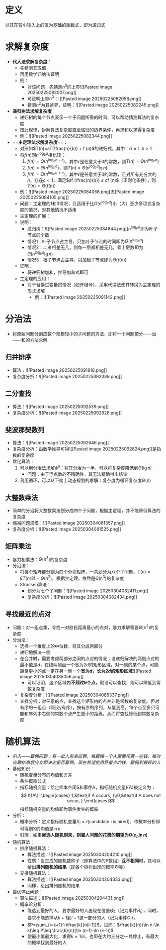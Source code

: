 # 定义
以其在较小输入上的值为基础的函数式，即为递归式
# 求解复杂度
- **代入法求解复杂度**：
	- 先猜测其取值
	- 再用数学归纳法证明
	- 例：
		- 对该问题，先猜测$n^3$的上界![[Pasted image 20250225082007.png]]
		- 可证明上界$n^3$：![[Pasted image 20250225082058.png]]
		- 猜测$n^2$为其紧界，证明：![[Pasted image 20250225082245.png]]
- **递归树法求解复杂度**：
	- 递归树的每个节点表示一个子问题所需的时间，可以帮助猜测算法的复杂度
	- 按此规律，拆解算法复杂度直至递归的边界条件，再求和以求得复杂度
	- 例：![[Pasted image 20250225082344.png]]
- ==**主定理法求解复杂度**==：
	- 对形如$T(n)=aT(\frac{n}{b}) + f (n)$的递归式，其中：$a\geq 1,b>1$
	- 将$f (n)$同$n^{\log_b{a}}$相比较：
		1. $f(n)=O(n^{\log_b{a-\epsilon}})$，其中$\epsilon$是任意大于0的常数，则$T(n)=\Theta(n^{\log_b{a}})$
		2. $f(n)=\Theta(n^{\log_b{a}})$，则$T(n)=\Theta(n^{\log_b{a}}\lg n)$
		3. $f(n)=\Omega(n^{\log_b{a+\epsilon}})$，其中$\epsilon$是任意大于0的常数，且对所有充分大的$n$，存在$c<1$，满足$af (\frac{n}{b}) ≤ cf (n)$（正则化条件），则$T(n)=\Theta(f(n))$
	- 例：![[Pasted image 20250225084058.png]]![[Pasted image 20250225084105.png]]
	- 问题：主定理的1和3情况，只适用于比$O(n^{\log_b{a}})$小（大）至少多项式复杂度的情况，对其他情况不适用
	- 主定理的扩展：
	- 说明：
		- 递归树：![[Pasted image 20250225084844.png]]$n^{\log_b{a}}$即为叶子节点的个数
		- 情况1：叶子节点占主导，只加叶子节点的时间即为$\Theta(n^{\log_b{a}})$
		- 情况2：二者相差无几，则每一层都相差无几，乘上层数即为$\Theta(n^{\log_b{a}}\lg n)$
		- 情况3：根子节点占主导，只加根子节点即为$\Theta(f(n))$
	- 证明：
		- 将递归树加和，推导加和式即可
	- 主定理的应用：
		- 对于替换过变量的情况（如开根号），采用代换法使其转换为主定理的形式求解
			- 例：![[Pasted image 20250225091142.png]]
# 分治法
- 将原始问题分割成数个规模较小的子问题的方法，即将一个问题按分——治——和的方法求解
## 归并排序
- 算法：![[Pasted image 20250225091818.png]]
- 复杂度分析：![[Pasted image 20250225092039.png]]
## 二分查找
- 算法：![[Pasted image 20250225092539.png]]
- 复杂度分析：![[Pasted image 20250225092626.png]]
## 斐波那契数列
- 算法：![[Pasted image 20250225092646.png]]
- 复杂度分析：由数学推导可得![[Pasted image 20250225092824.png]]是指数的复杂度
- 优化算法：
	1. 可以用分治法求解$\phi^n$：将其分治为一半，可以将复杂度降低到$\Theta(\lg n)$
		- 问题：由于浮点数的不精确性，其无法精确得出结论
	2. 利用循环，可以从下向上动态规划的求解：复杂度为循环复杂度$\Theta(n)$
## 大整数乘法
- 简单的分治将大整数乘法划分成四个子问题，根据主定理，并不能降低算法的复杂度
- 缩减问题规模：![[Pasted image 20250304081357.png]]
- 复杂度分析：![[Pasted image 20250304081525.png]]
## 矩阵乘法
- 暴力相乘法：$\Theta(n^3)$的复杂度
- 分治法：
	- 将每个矩阵都分割为四个分块矩阵，一共划分为八个子问题，$T(n)=8T(n/2)+\Theta(n^2)$，根据主定理，依然是$\Theta(n^3)$的复杂度
	- Strassen算法：
		- 划分为七个子问题：![[Pasted image 20250304082411.png]]
		- 复杂度分析：![[Pasted image 20250304082434.png]]
## 寻找最近的点对
- 问题：对一组点集，寻找一对欧氏距离最小的点对，暴力求解需要$\Theta(n^2)$的复杂度
- 分治法：
	- 选择一个维度上的中位数，将其分成两部分
	- 递归地解决一侧
	- 在合并时，需要考虑两部分之间的点对的情况；设递归解决的两侧点对的最小值是$d$，在线两侧画一个宽为$2d$的矩形区域，对一侧的某个点，可能距离更小的点一定在另一侧一个**宽为$d$，长为$2d$的矩形区域**![[Pasted image 20250304085056.png]]
		- 可以证明，这个区域内**不超过6个点**，假设可以查找，则可以降低到常数复杂度
	- 复杂度分析：![[Pasted image 20250304085337.png]]
	- 查找分析：对任意的点，查找这个矩形内的点并非是常数的复杂度。但对有序的一组点（假设y有序），按有序的序列，从低到高，每个点至多只可能和序列中右侧的常数个点产生更小的距离，从而将查找降低到常数复杂度
# 随机算法
- *引入——雇佣问题：有一批人前来应聘，每雇佣一个人需要花费一些钱，每次应聘结束后应立即决定是否雇佣，现在希望能用尽量少的钱，雇佣到最好的人*
- 基础知识：
	- 随机变量分布的均值和方差
	- 条件概率公式
	- 指标随机变量：给定样本空间S和事件A，指标随机变量I{A}被定义为：$$
		I\{A\}=\begin{cases}
		1,&\text{if A occurs,
		}\\0,&\text{if A does not occur,
		}
		\end{cases}$$指标随机变量的均值即为事件发生的概率
- 分析：
	- 概率分析：定义指标随机变量$X_i=I\{\text{candidate i is hired}\}$，作概率分析即可得到X的均值是$\ln n$
	- 引理：如果**候选人随机到来，则雇人问题的花费的期望为$O(c_h\ln n)$**
- 随机算法：
	- 排序随机算法：
		- 算法描述：![[Pasted image 20250304204210.png]]
		- 性质：当生成的随机数种子（即算法中的P数组）**互不相同**时，其可以给出**排列随机的结果**（即各个排列出现的概率均等）
	- 交换随机算法：
		- 算法描述：![[Pasted image 20250304204333.png]]
		- 同样，给出排列随机的结果
- 最优停止问题：
	- 算法描述：![[Pasted image 20250304204431.png]]
	- 概率论分析：
		- 能选到最好的人，要求最好的人出现在位置i处（记为事件$B_i$），同时，要求不能选择从$k+1$到$i-1$这一部分的人（记为事件$O_i$）。
		- $P=\sum_{i=k+1}^n\frac{k}{n(i-1)}$，进而：$\frac{k}{n}(\ln n-\ln k)\leq P\leq \frac{k}{n}(\ln (n-1)-\ln (k-1))$
		- 使最小值最大化，求得$k=1/e$，也即在大约三分之一处停止，有最大的概率找到最好的人
